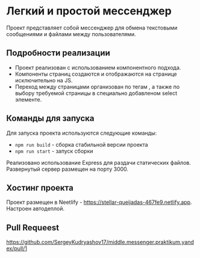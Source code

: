 # Легкий и простой мессенджер

Проект представляет собой мессенджер для обмена текстовыми сообщениями и файлами между пользователями.

## Подробности реализации

- Проект реализован с использованием компонентного подхода. 
- Компоненты страниц создаются и отображаются на странице исключительно на JS. 
- Переход между страницами организован по тегам <a>, а также по выбору требуемой страницы в специально добавленом select элементе.

## Команды для запуска

Для запуска проекта используются следующие команды:

- `npm run build` - сборка стабильной версии проекта
- `npm run start` - запуск сборки

Реализовано использование Express для раздачи статических файлов. Развернутый сервер размещен на порту 3000.

## Хостинг проекта

Проект размещен в Neetlify - https://stellar-queijadas-467fe9.netlify.app.
Настроен автодеплой.

## Pull Requeest

https://github.com/SergeyKudryashov17/middle.messenger.praktikum.yandex/pull/1
